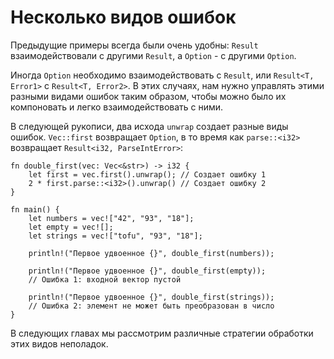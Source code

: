 # Несколько видов ошибок

Предыдущие примеры всегда были очень удобны:  `Result` взаимодействовали с другими `Result`, а `Option` - с другими `Option`.

Иногда `Option` необходимо взаимодействовать с 
`Result`, или `Result<T, Error1>` с 
`Result<T, Error2>`. В этих случаях, нам нужно 
управлять этими разными видами ошибок таким образом, чтобы 
можно было их компоновать и легко взаимодействовать с ними.

В следующей рукописи, два исхода `unwrap` 
создает разные виды ошибок. `Vec::first` 
возвращает `Option`, в то время как 
`parse::<i32>` возвращает 
`Result<i32, ParseIntError>`:

```rust,editable,ignore,mdbook-runnable
fn double_first(vec: Vec<&str>) -> i32 {
    let first = vec.first().unwrap(); // Создает ошибку 1
    2 * first.parse::<i32>().unwrap() // Создает ошибку 2
}

fn main() {
    let numbers = vec!["42", "93", "18"];
    let empty = vec![];
    let strings = vec!["tofu", "93", "18"];

    println!("Первое удвоенное {}", double_first(numbers));

    println!("Первое удвоенное {}", double_first(empty));
    // Ошибка 1: входной вектор пустой

    println!("Первое удвоенное {}", double_first(strings));
    // Ошибка 2: элемент не может быть преобразован в число
}
```

В следующих главах мы рассмотрим различные стратегии обработки этих видов неполадок.
